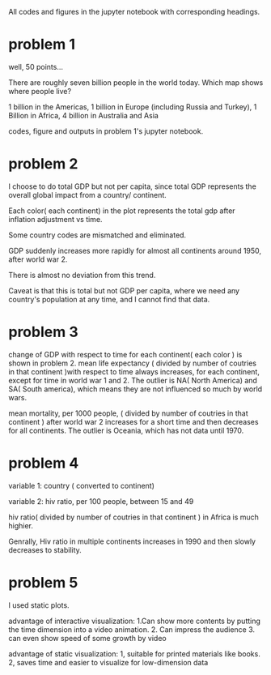 All codes and figures in the jupyter notebook with corresponding headings.

# problem 1

well, 50 points...

There are roughly seven billion people in the world today. Which map shows where people live? 

1 billion in the Americas, 1 billion in Europe (including Russia and Turkey), 1 Billion in Africa, 4 billion in Australia and Asia


codes, figure and outputs in problem 1's jupyter notebook.


# problem 2
 I choose to do total GDP but not per capita, since total GDP represents the overall global impact from a country/ continent. 
 
 Each color( each continent) in the plot represents the total gdp after inflation adjustment vs time.
 
 Some country codes are mismatched and eliminated.
 
 GDP suddenly increases more rapidly for almost all continents around 1950, after world war 2. 
 
 There is almost no deviation from this trend.
 
 Caveat is that this is total but not GDP per capita, where we need any country's population at any time, and I cannot find that data.
 
 
# problem 3

  change of GDP with respect to time for each continent( each color ) is shown in problem 2.
  mean life expectancy ( divided by number of coutries in that continent )with respect to time always increases, for each continent, except for time in world war 1 and 2. The outlier is NA( North America) and SA( South america), which means they are not influenced so much by world wars.
  
  mean mortality, per 1000 people,  ( divided by number of coutries in that continent ) after world war 2 increases for a short time and then decreases for all continents. The outlier is Oceania, which has not data until 1970.
  
# problem 4

variable 1: country ( converted to continent)

variable 2: hiv ratio, per 100 people, between 15 and 49

hiv ratio( divided by number of coutries in that continent ) in Africa is much highier.

Genrally, Hiv ratio in multiple continents increases in 1990 and then slowly decreases to stability.


# problem 5
I used static plots.

advantage of interactive visualization: 
1.Can show more contents by putting the time dimension into a video animation.
2. Can impress the audience
3. can even show speed of some growth by video

advantage of static visualization: 
1, suitable for printed materials like books.
2, saves time and easier to visualize for low-dimension data






  
  